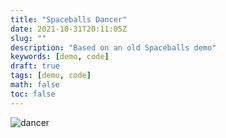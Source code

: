 ```yaml
---
title: "Spaceballs Dancer"
date: 2021-10-31T20:11:05Z
slug: ""
description: "Based on an old Spaceballs demo"
keywords: [demo, code]
draft: true
tags: [demo, code]
math: false
toc: false
---
```


![dancer](/dancer.png)